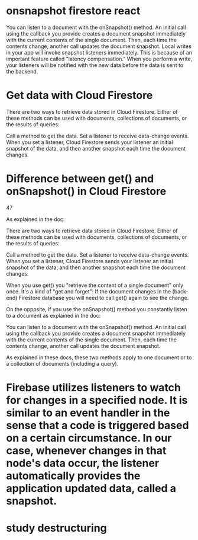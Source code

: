 # onsnapshot firestore react
You can listen to a document with the onSnapshot() method. An initial call using the callback you provide creates a document snapshot immediately with the current contents of the single document. Then, each time the contents change, another call updates the document snapshot.
Local writes in your app will invoke snapshot listeners immediately. This is because of an important feature called "latency compensation." When you perform a write, your listeners will be notified with the new data before the data is sent to the backend.

# Get data with Cloud Firestore
There are two ways to retrieve data stored in Cloud Firestore. Either of these methods can be used with documents, collections of documents, or the results of queries:

Call a method to get the data.
Set a listener to receive data-change events.
When you set a listener, Cloud Firestore sends your listener an initial snapshot of the data, and then another snapshot each time the document changes.

# Difference between get() and onSnapshot() in Cloud Firestore
47

As explained in the doc:

There are two ways to retrieve data stored in Cloud Firestore. Either of these methods can be used with documents, collections of documents, or the results of queries:

Call a method to get the data.
Set a listener to receive data-change events.
When you set a listener, Cloud Firestore sends your listener an initial snapshot of the data, and then another snapshot each time the document changes.

When you use get() you "retrieve the content of a single document" only once. It's a kind of "get and forget": If the document changes in the (back-end) Firestore database you will need to call get() again to see the change.

On the opposite, if you use the onSnapshot() method you constantly listen to a document as explained in the doc:

You can listen to a document with the onSnapshot() method. An initial call using the callback you provide creates a document snapshot immediately with the current contents of the single document. Then, each time the contents change, another call updates the document snapshot.

As explained in these docs, these two methods apply to one document or to a collection of documents (including a query).

# Firebase utilizes listeners to watch for changes in a specified node. It is similar to an event handler in the sense that a code is triggered based on a certain circumstance. In our case, whenever changes in that node's data occur, the listener automatically provides the application updated data, called a snapshot.

# study destructuring